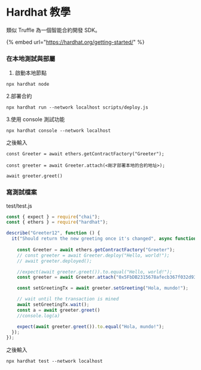 # Hardhat 教學

類似 Truffle 為一個智能合約開發 SDK。

{% embed url="https://hardhat.org/getting-started/" %}

### 在本地測試與部屬

1. 啟動本地節點

```text
npx hardhat node
```

2.部署合約

```text
npx hardhat run --network localhost scripts/deploy.js
```

3.使用 console 測試功能

```text
npx hardhat console --network localhost
```

之後輸入

```text
const Greeter = await ethers.getContractFactory("Greeter");
```

```text
const greeter = await Greeter.attach(<剛才部署本地的合約地址>);
```

```text
await greeter.greet()
```

### 寫測試檔案

test/test.js

```javascript
const { expect } = require("chai");
const { ethers } = require("hardhat");

describe("Greeter12", function () {
  it("Should return the new greeting once it's changed", async function () {
    
    const Greeter = await ethers.getContractFactory("Greeter");
    // const greeter = await Greeter.deploy("Hello, world!");
    // await greeter.deployed();

    //expect(await greeter.greet()).to.equal("Hello, world!");
    const greeter = await Greeter.attach("0x5FbDB2315678afecb367f032d93F642f64180aa3");

    const setGreetingTx = await greeter.setGreeting("Hola, mundo!");

    // wait until the transaction is mined
    await setGreetingTx.wait();
    const a = await greeter.greet()
    //console.log(a)

    expect(await greeter.greet()).to.equal("Hola, mundo!");
  });
});

```

之後輸入

```text
npx hardhat test --network localhost
```

